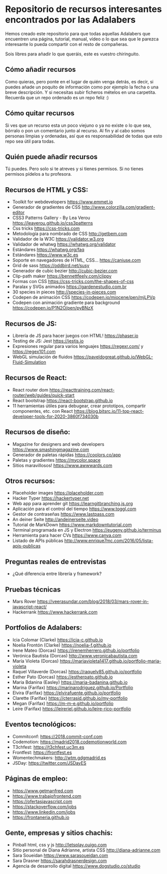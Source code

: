 # Repositorio de recursos interesantes encontrados por las Adalabers

Hemos creado este repositorio para que todas aquellas Adalabers que encuentren una página, tutorial, manual, vídeo o lo que sea que le parezca interesante lo pueda compartir con el resto de compañeras.

Sois libres para añadir lo que queráis, este es vuestro chiringuito.

## Cómo añadir recursos

Como quieras, pero ponte en el lugar de quién venga detrás, es decir, si puedes añade un poquito de información como por ejemplo la fecha o una breve descripción. Y si necesitas subir ficheros mételos en una carpetita. Recuerda que un repo ordenado es un repo feliz :)

## Cómo quitar recursos

Si ves que un recurso esta un poco viejuno o ya no existe o lo que sea, bórralo o pon un comentario junto al recurso. Al fin y al cabo somos personas limpias y ordenadas, así que es responsabilidad de todas que esto repo sea útil para todas.

## Quién puede añadir recursos

Tú puedes. Pero solo si te atreves y si tienes permisos. Si no tienes permisos pídelos a tu profesora.

## Recursos de HTML y CSS:

- Toolkit for webdevelopers https://www.emmet.io
- Generador de gradientes de CSS http://www.colorzilla.com/gradient-editor
- CSS3 Patterns Gallery - By Lea Verou https://leaverou.github.io/css3patterns
- Css tricks https://css-tricks.com
- Metodología para nombrado de CSS http://getbem.com
- Validador de la W3C https://validator.w3.org
- Validador de whatwg https://whatwg.org/validator
- Estándares https://whatwg.org/faq
- Estándares https://www.w3c.es
- Soporte en navegadores de HTML, CSS... https://caniuse.com
- Grid de sass https://oddbird.net/susy
- Generador de cubic bezier http://cubic-bezier.com
- Clip-path maker https://bennettfeely.com/clippy
- Formas con CSS https://css-tricks.com/the-shapes-of-css
- Paralax y SVGs animados https://gardenestudio.com.br
- 30 species in pieces http://species-in-pieces.com
- Codepen de animación CSS https://codepen.io/miocene/pen/mjLPVp
- Codepen con animación gradiente para background https://codepen.io/P1N2O/pen/pyBNzX

## Recursos de JS:

- Librería de JS para hacer juegos con HTML! https://phaser.io
- Testing de JS: Jest https://jestjs.io
- Expresiones regular para varios lenguajes https://regexr.com/ y https://regex101.com
- WebGL simulación de fluidos https://paveldogreat.github.io/WebGL-Fluid-Simulation

## Recursos de React:

- React router dom https://reacttraining.com/react-router/web/guides/quick-start
- React bootstrap https://react-bootstrap.github.io
- 11 herramientas útiles para debugear, crear prototipos, compartir componentes, etc. con React https://blog.bitsrc.io/11-top-react-developer-tools-for-2020-3860f734030b

## Recursos de diseño:

- Magazine for designers and web developers https://www.smashingmagazine.com
- Generador de paletas rápidas https://coolors.co/app
- Paletas y gradientes https://mycolor.space
- Sitios maravillosos! https://www.awwwards.com

## Otros recursos:

- Placeholder images https://placeholder.com
- Hacker Typer https://hackertyper.net
- Web app para aprender git https://learngitbranching.js.org
- Aplicación para el control del tiempo https://www.toggl.com
- Gestor de contraseñas https://www.lastpass.com
- An deiner Seite http://andeinerseite.video
- Tutorial de MarkDown https://www.markdowntutorial.com
- Terminal programada en JS y Electron https://eugeny.github.io/terminus
- Herramienta para hacer CVs https://www.canva.com
- Listado de APIs públicas http://www.enrique7mc.com/2016/05/lista-apis-publicas

## Preguntas reales de entrevistas

- ¿Qué diferencia entre librería y framework?

## Pruebas técnicas

- Mars Rover https://veerasundar.com/blog/2018/03/mars-rover-in-javascript-react/
- Hackerrank https://www.hackerrank.com

## Portfolios de Adalabers:

- Icia Colomar (Clarke) https://icia-c.github.io
- Noelia Frontón (Clarke) https://noelia-f.github.io
- Irene Mateo (Dorcas) https://irenemherrero.github.io/portfolio
- Verónica Bautista (Dorcas) http://www.veronicabautista.com
- María Violeta (Dorcas) https://mariavioleta1417.github.io/portfolio-maria-violeta
- Raquel Villaverde (Dorcas) https://raquelv85.github.io/portfolio
- Esther Pato (Dorcas) https://estherpato.github.io
- Maria Bdanina (Easley) https://maria-badanina.github.io
- Marina (Farifax) https://marinarodriguez.github.io/Portfolio
- Elvira (Farifax) https://elvirafuente.github.io/portfolio
- Clarette (Farifax) https://cterrasid.github.io/my-portfolio
- Megan (Farifax) https://m-m-e.github.io/portfolio
- Leire (Farifax) https://leireriel.github.io/leire-rico-portfolio

## Eventos tecnológicos:

- Commitconf: https://2018.commit-conf.com
- Codemotion: https://madrid2018.codemotionworld.com
- T3chfest: https://t3chfest.uc3m.es
- Frontfest: https://frontfest.es
- Womentechmakers: http://wtm.gdgmadrid.es
- JSDay: https://twitter.com/JSDayES

## Páginas de empleo:

- https://www.getmanfred.com
- https://www.trabajofrontend.com
- https://ofertasjavascript.com
- https://stackoverflow.com/jobs
- https://www.linkedin.com/jobs
- https://frontaneria.github.io

## Gente, empresas y sitios chachis:

- Pinball html, css y js http://letsplay.ouigo.com
- Sitio personal de Diana Adrianne, artista CSS http://diana-adrianne.com
- Sara Soueidan https://www.sarasoueidan.com
- Sara Drasner https://sarahdrasnerdesign.com
- Agencia de desarrollo digital https://www.dogstudio.co/studio
